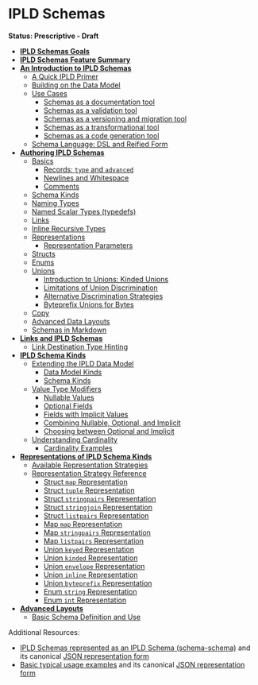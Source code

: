 IPLD Schemas
============

**Status: Prescriptive - Draft**

* **[IPLD Schemas Goals](./goals.md)**
* **[IPLD Schemas Feature Summary](./feature-summary.md)**
* **[An Introduction to IPLD Schemas](./introduction.md)**
  * [A Quick IPLD Primer](./introduction.md#a-quick-ipld-primer)
  * [Building on the Data Model](./introduction.md#building-on-the-data-model)
  * [Use Cases](./introduction.md#use-cases)
    * [Schemas as a documentation tool](./introduction.md#schemas-as-a-documentation-tool)
    * [Schemas as a validation tool](./introduction.md#schemas-as-a-validation-tool)
    * [Schemas as a versioning and migration tool](./introduction.md#schemas-as-a-versioning-and-migration-tool)
    * [Schemas as a transformational tool](./introduction.md#schemas-as-a-transformational-tool)
    * [Schemas as a code generation tool](./introduction.md#schemas-as-a-code-generation-tool)
  * [Schema Language: DSL and Reified Form](./introduction.md#schema-language-dsl-and-reified-form)
* **[Authoring IPLD Schemas](./authoring-guide.md)**
  * [Basics](./authoring-guide.md#basics)
    * [Records: `type` and `advanced`](./authoring-guide.md#records-type-and-advanced)
    * [Newlines and Whitespace](./authoring-guide.md#newlines-and-whitespace)
    * [Comments](./authoring-guide.md#comments)
  * [Schema Kinds](./authoring-guide.md#schema-kinds)
  * [Naming Types](./authoring-guide.md#naming-types)
  * [Named Scalar Types (typedefs)](./authoring-guide.md#named-scalar-types-typedefs)
  * [Links](./authoring-guide.md#links)
  * [Inline Recursive Types](./authoring-guide.md#inline-recursive-types)
  * [Representations](./authoring-guide.md#representations)
    * [Representation Parameters](./authoring-guide.md#representation-parameters)
  * [Structs](./authoring-guide.md#structs)
  * [Enums](./authoring-guide.md#enums)
  * [Unions](./authoring-guide.md#unions)
    * [Introduction to Unions: Kinded Unions](./authoring-guide.md#introduction-to-unions-kinded-unions)
    * [Limitations of Union Discrimination](./authoring-guide.md#limitations-of-union-discrimination)
    * [Alternative Discrimination Strategies](./authoring-guide.md#alternative-discrimination-strategies)
    * [Byteprefix Unions for Bytes](./authoring-guide.md#byteprefix-unions-for-bytes)
  * [Copy](./authoring-guide.md#copy)
  * [Advanced Data Layouts](./authoring-guide.md#advanced-data-layouts)
  * [Schemas in Markdown](./authoring-guide.md#schemas-in-markdown)
* **[Links and IPLD Schemas](./links.md)**
  * [Link Destination Type Hinting](./links.md#Link-destination-type-hinting)
* **[IPLD Schema Kinds](./schema-kinds.md)**
  * [Extending the IPLD Data Model](./schema-kinds.md#Extending-the-IPLD-Data-Model)
    * [Data Model Kinds](./schema-kinds.md#Data-Model-Kinds)
    * [Schema Kinds](./schema-kinds.md#Schema-Kinds)
  * [Value Type Modifiers](./schema-kinds.md#Value-Type-Modifiers)
    * [Nullable Values](./schema-kinds.md#Nullable-Values)
    * [Optional Fields](./schema-kinds.md#Optional-Fields)
    * [Fields with Implicit Values](./schema-kinds.md#Fields-with-Implicit-Values)
    * [Combining Nullable, Optional, and Implicit](./schema-kinds.md#Combining-Nullable-Optional-and-Implicit)
    * [Choosing between Optional and Implicit](./schema-kinds.md#Choosing-between-Optional-and-Implicit)
  * [Understanding Cardinality](./schema-kinds.md#Understanding-Cardinality)
    * [Cardinality Examples](./schema-kinds.md#Cardinality-Examples)
* **[Representations of IPLD Schema Kinds](./representations.md)**
  * [Available Representation Strategies](./representations.md#available-representation-strategies)
  * [Representation Strategy Reference](./representations.md#representation-strategy-reference)
    * [Struct `map` Representation](./representations.md#struct-map-representation)
    * [Struct `tuple` Representation](./representations.md#struct-tuple-representation)
    * [Struct `stringpairs` Representation](./representations.md#struct-stringpairs-representation)
    * [Struct `stringjoin` Representation](./representations.md#struct-stringjoin-representation)
    * [Struct `listpairs` Representation](./representations.md#struct-listpairs-representation)
    * [Map `map` Representation](./representations.md#map-map-representation)
    * [Map `stringpairs` Representation](./representations.md#map-stringpairs-representation)
    * [Map `listpairs` Representation](./representations.md#map-listpairs-representation)
    * [Union `keyed` Representation](./representations.md#union-keyed-representation)
    * [Union `kinded` Representation](./representations.md#union-kinded-representation)
    * [Union `envelope` Representation](./representations.md#union-envelope-representation)
    * [Union `inline` Representation](./representations.md#union-inline-representation)
    * [Union `byteprefix` Representation](./representations.md#union-byteprefix-representation)
    * [Enum `string` Representation](./representations.md#enum-string-representation)
    * [Enum `int` Representation](./representations.md#enum-int-representation)
* **[Advanced Layouts](./advanced-layouts.md)**
  * [Basic Schema Definition and Use](./advanced-layouts.md#Basic-schema-definition-and-use)

Additional Resources:

* [IPLD Schemas represented as an IPLD Schema (schema-schema)](schema-schema.ipldsch) and its canonical [JSON representation form](schema-schema.ipldsch.json)
* [Basic typical usage examples](examples.ipldsch) and its canonical [JSON representation form](examples.ipldsch.json)
